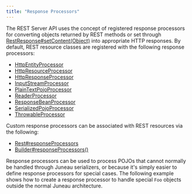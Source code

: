 ```yaml
---
title: "Response Processors"
---
```


The REST Server API uses the concept of registered response processors for converting objects returned by REST methods or set through [RestResponse#setContent(Object)](../apidocs/org/apache/juneau/rest/RestResponse.html#setContent(Object)) into appropriate HTTP responses.
By default, REST resource classes are registered with the following response processors:
- [HttpEntityProcessor](../apidocs/org/apache/juneau/rest/processor/HttpEntityProcessor.html)
- [HttpResourceProcessor](../apidocs/org/apache/juneau/rest/processor/HttpResourceProcessor.html)
- [HttpResponseProcessor](../apidocs/org/apache/juneau/rest/processor/HttpResponseProcessor.html)
- [InputStreamProcessor](../apidocs/org/apache/juneau/rest/processor/InputStreamProcessor.html)
- [PlainTextPojoProcessor](../apidocs/org/apache/juneau/rest/processor/PlainTextPojoProcessor.html)
- [ReaderProcessor](../apidocs/org/apache/juneau/rest/processor/ReaderProcessor.html)
- [ResponseBeanProcessor](../apidocs/org/apache/juneau/rest/processor/ResponseBeanProcessor.html)
- [SerializedPojoProcessor](../apidocs/org/apache/juneau/rest/processor/SerializedPojoProcessor.html)
- [ThrowableProcessor](../apidocs/org/apache/juneau/rest/processor/ThrowableProcessor.html)

Custom response processors can be associated with REST resources via the following:
- [Rest#responseProcessors](../apidocs/org/apache/juneau/rest/annotation/Rest.html#responseProcessors)
- [Builder#responseProcessors()](../apidocs/org/apache/juneau/rest/RestContext/Builder.html#responseProcessors())

Response processors can be used to process POJOs that cannot normally be handled through Juneau serializers, or because it's simply easier to define response processors for special cases.
The following example shows how to create a response processor to handle special `Foo` objects outside the normal Juneau architecture.

```java

```
